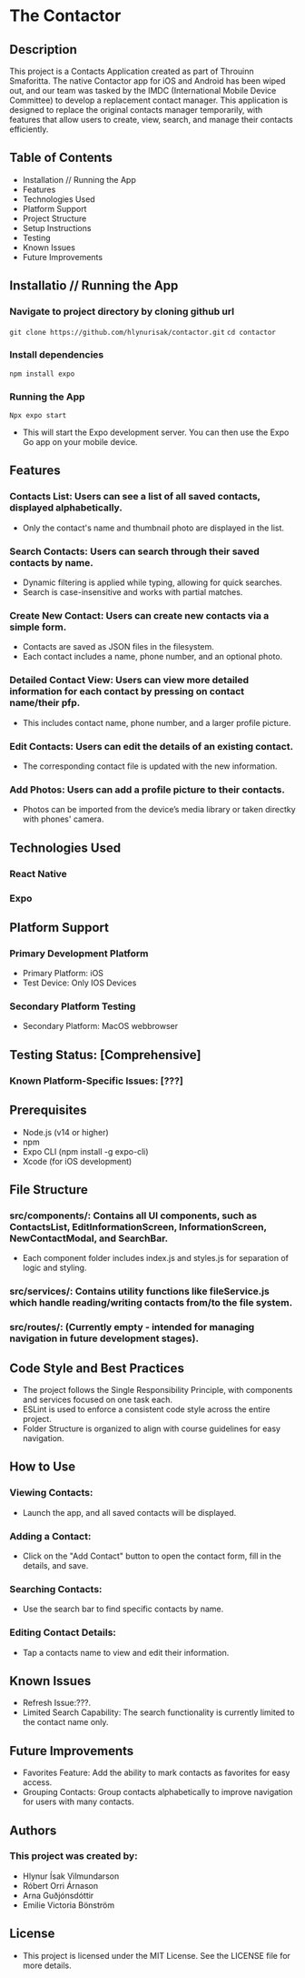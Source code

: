 # The Contactor

## Description

This project is a Contacts Application created as part of Throuinn Smaforitta. The native Contactor app for iOS and Android has been wiped out, and our team was tasked by the IMDC (International Mobile Device Committee) to develop a replacement contact manager. This application is designed to replace the original contacts manager temporarily, with features that allow users to create, view, search, and manage their contacts efficiently.

## Table of Contents

- Installation // Running the App
- Features
- Technologies Used
- Platform Support
- Project Structure
- Setup Instructions
- Testing
- Known Issues
- Future Improvements

## Installatio // Running the App
### Navigate to project directory by cloning github url
`git clone https://github.com/hlynurisak/contactor.git`
`cd contactor`
### Install dependencies
`npm install expo`
### Running the App
`Npx expo start`
- This will start the Expo development server. You can then use the Expo Go app on your mobile device.

## Features
### Contacts List: Users can see a list of all saved contacts, displayed alphabetically. 
- Only the contact's name and thumbnail photo are displayed in the list.

### Search Contacts: Users can search through their saved contacts by name. 
- Dynamic filtering is applied while typing, allowing for quick searches. 
- Search is case-insensitive and works with partial matches.

### Create New Contact: Users can create new contacts via a simple form. 
- Contacts are saved as JSON files in the filesystem. 
- Each contact includes a name, phone number, and an optional photo.

### Detailed Contact View: Users can view more detailed information for each contact by pressing on contact name/their pfp. 
- This includes contact name, phone number, and a larger profile picture.

### Edit Contacts: Users can edit the details of an existing contact. 
- The corresponding contact file is updated with the new information.

### Add Photos: Users can add a profile picture to their contacts. 
- Photos can be imported from the device’s media library or taken directky with phones' camera.


## Technologies Used
### React Native
### Expo

## Platform Support
### Primary Development Platform
- Primary Platform: iOS
- Test Device: Only IOS Devices

### Secondary Platform Testing
- Secondary Platform: MacOS webbrowser

## Testing Status: [Comprehensive]
### Known Platform-Specific Issues: [???]

## Prerequisites
- Node.js (v14 or higher)
- npm
- Expo CLI (npm install -g expo-cli)
- Xcode (for iOS development)

## File Structure
### src/components/: Contains all UI components, such as ContactsList, EditInformationScreen, InformationScreen, NewContactModal, and SearchBar.
- Each component folder includes index.js and styles.js for separation of logic and styling.
### src/services/: Contains utility functions like fileService.js which handle reading/writing contacts from/to the file system.
### src/routes/: (Currently empty - intended for managing navigation in future development stages).

## Code Style and Best Practices
- The project follows the Single Responsibility Principle, with components and services focused on one task each.
- ESLint is used to enforce a consistent code style across the entire project.
- Folder Structure is organized to align with course guidelines for easy navigation.

## How to Use
### Viewing Contacts: 
- Launch the app, and all saved contacts will be displayed.
### Adding a Contact: 
- Click on the "Add Contact" button to open the contact form, fill in the details, and save.
### Searching Contacts:
- Use the search bar to find specific contacts by name.
### Editing Contact Details: 
- Tap a contacts name to view and edit their information.

## Known Issues
- Refresh Issue:???.
- Limited Search Capability: The search functionality is currently limited to the contact name only.

## Future Improvements
- Favorites Feature: Add the ability to mark contacts as favorites for easy access.
- Grouping Contacts: Group contacts alphabetically to improve navigation for users with many contacts.

## Authors
### This project was created by:
- Hlynur Ísak Vilmundarson
- Róbert Orri Árnason
- Arna Guðjónsdóttir
- Emilie Victoria Bönström

## License
- This project is licensed under the MIT License. See the LICENSE file for more details.